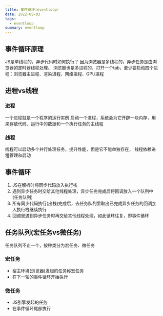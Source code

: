 ```yaml
---
title: 事件循环(eventloop)
date: 2022-08-03
tags:
  - eventloop
summary: eventloop
---
```


## 事件循环原理
JS是单线程的，异步代码时如何执行？
因为浏览器是多线程的，异步任务是由浏览器的定时器线程处理。
浏览器也是多进程的，打开一个tab，至少要启动四个进程：浏览器主进程、渲染进程、网络进程、GPU进程

## 进程vs线程

### 进程
一个进程就是一个程序的运行实例
启动一个进程，系统会为它开辟一块内存，用来存放代码、运行中的数据和一个执行任务的主线程

### 线程
线程可以启动多个并行处理任务，提升性能，但是它不能单独存在，
线程依赖进程管理和启动

## 事件循环

1. JS在解析时将同步代码放入执行栈
2. 遇到异步任务时交给其他线程处理，异步任务完成后将回调放入一个队列中(任务队列)
3. 所有同步代码执行(出栈)完成后，去任务队列里取出已完成异步任务的回调加入执行栈继续执行
4. 回调里遇到异步任务时再交给其他线程处理，如此循环往复，即事件循环

## 任务队列(宏任务vs微任务)
任务队列不止一个，按种类分为宏任务、微任务
### 宏任务
* 宿主环境(浏览器)发起的任务称宏任务
* 在下一轮的事件循环开始执行
### 微任务
* JS引擎发起的任务
* 在事件循环尾部执行